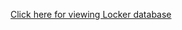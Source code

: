 [Click here for viewing Locker database](https://docs.google.com/a/pdx.edu/spreadsheets/d/1gfbKYaK7NawqFHViB_oG7rjuBWdhCrlxSH9Y0CVM3Ds/edit?usp=sharing)